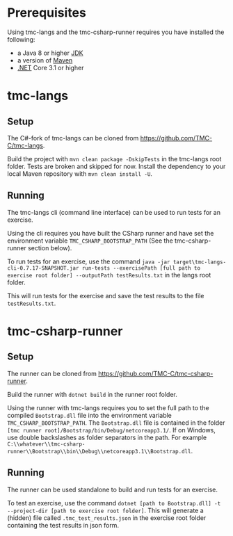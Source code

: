 # Prerequisites

Using tmc-langs and the tmc-csharp-runner requires you have installed the following:
- a Java 8 or higher [JDK](https://www.oracle.com/java/technologies/javase/javase-jdk8-downloads.html) 
- a version of [Maven](https://maven.apache.org/download.cgi)
- [.NET](https://dotnet.microsoft.com/download) Core 3.1 or higher

# tmc-langs

## Setup

The C#-fork of tmc-langs can be cloned from https://github.com/TMC-C/tmc-langs.

Build the project with ```mvn clean package -DskipTests``` in the tmc-langs root folder. Tests are broken and skipped for now. Install the dependency to your local Maven repository with ```mvn clean install -U```.

## Running

The tmc-langs cli (command line interface) can be used to run tests for an exercise. 

Using the cli requires you have built the CSharp runner and have set the environment variable ```TMC_CSHARP_BOOTSTRAP_PATH``` (See the tmc-csharp-runner section below).

To run tests for an exercise, use the command ```java -jar target\tmc-langs-cli-0.7.17-SNAPSHOT.jar run-tests --exercisePath [full path to exercise root folder] --outputPath testResults.txt``` in the langs root folder.

This will run tests for the exercise and save the test results to the file ```testResults.txt```.

# tmc-csharp-runner 

## Setup

The runner can be cloned from https://github.com/TMC-C/tmc-csharp-runner.

Build the runner with ```dotnet build``` in the runner root folder.

Using the runner with tmc-langs requires you to set the full path to the compiled ```Bootstrap.dll``` file into the environment variable ```TMC_CSHARP_BOOTSTRAP_PATH```. The ```Bootstrap.dll``` file is contained in the folder ```[tmc runner root]/Bootstrap/bin/Debug/netcoreapp3.1/```. If on Windows, use double backslashes as folder separators in the path. For example ```C:\\whatever\\tmc-csharp-runner\\Bootstrap\\bin\\Debug\\netcoreapp3.1\\Bootstrap.dll```.

## Running

The runner can be used standalone to build and run tests for an exercise.

To test an exercise, use the command ```dotnet [path to Bootstrap.dll] -t --project-dir [path to exercise root folder]```. This will generate a (hidden) file called ```.tmc_test_results.json``` in the exercise root folder containing the test results in json form.
